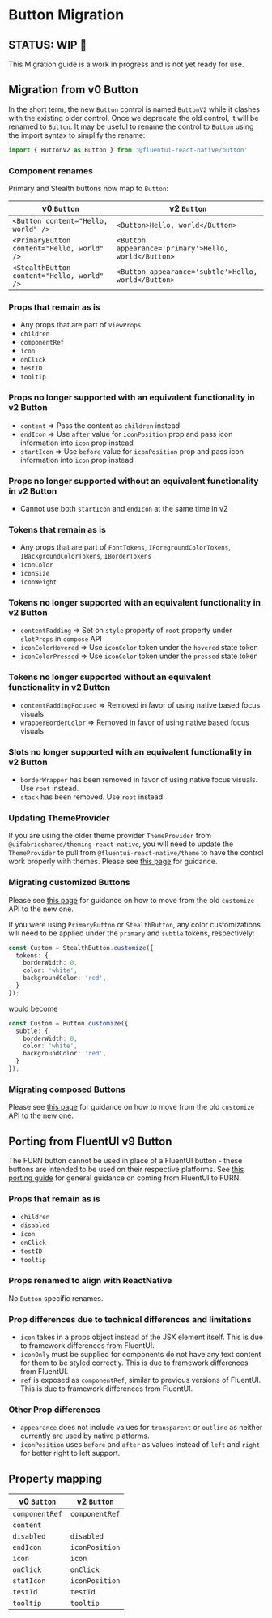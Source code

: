# Button Migration

## STATUS: WIP 🚧

This Migration guide is a work in progress and is not yet ready for use.

## Migration from v0 Button

In the short term, the new `Button` control is named `ButtonV2` while it clashes with the existing older control. Once we deprecate the old control, it will be renamed to `Button`. It may be useful to rename the control to `Button` using the import syntax to simplify the rename:

```ts
import { ButtonV2 as Button } from '@fluentui-react-native/button'
```

### Component renames

Primary and Stealth buttons now map to `Button`:

| v0 `Button`                             | v2 `Button`                                          |
| --------------------------------------- | ---------------------------------------------------- |
| `<Button content="Hello, world" />`        | `<Button>Hello, world</Button>`                      |
| `<PrimaryButton content="Hello, world" />` | `<Button appearance='primary'>Hello, world</Button>` |
| `<StealthButton content="Hello, world" />` | `<Button appearance='subtle'>Hello, world</Button>`  |

### Props that remain as is

- Any props that are part of `ViewProps`
- `children`
- `componentRef`
- `icon`
- `onClick`
- `testID`
- `tooltip`

### Props no longer supported with an equivalent functionality in v2 Button

- `content` => Pass the content as `children` instead
- `endIcon` => Use `after` value for `iconPosition` prop and pass icon information into `icon` prop instead
- `startIcon` => Use `before` value for `iconPosition` prop and pass icon information into `icon` prop instead

### Props no longer supported without an equivalent functionality in v2 Button

- Cannot use both `startIcon` and `endIcon` at the same time in v2

### Tokens that remain as is

- Any props that are part of `FontTokens`, `IForegroundColorTokens`, `IBackgroundColorTokens`, `IBorderTokens`
- `iconColor`
- `iconSize`
- `iconWeight`

### Tokens no longer supported with an equivalent functionality in v2 Button

- `contentPadding` => Set on `style` property of `root` property under `slotProps` in `compose` API
- `iconColorHovered` => Use `iconColor` token under the `hovered` state token
- `iconColorPressed` => Use `iconColor` token under the `pressed` state token

### Tokens no longer supported without an equivalent functionality in v2 Button

- `contentPaddingFocused` => Removed in favor of using native based focus visuals
- `wrapperBorderColor` => Removed in favor of using native based focus visuals

### Slots no longer supported with an equivalent functionality in v2 Button

- `borderWrapper` has been removed in favor of using native focus visuals. Use `root` instead.
- `stack` has been removed. Use `root` instead.

### Updating ThemeProvider

If you are using the older theme provider `ThemeProvider` from `@uifabricshared/theming-react-native`, you will need to update the `ThemeProvider` to pull from `@fluentui-react-native/theme` to have the control work properly with themes. Please see [this page](../../../docs/pages/Guides/UpdateThemeProvider.md) for guidance.

### Migrating customized Buttons

Please see [this page](../../../docs/pages/Guides/UpdatingCustomize.md) for guidance on how to move from the old `customize` API to the new one.

If you were using `PrimaryButton` or `StealthButton`, any color customizations will need to be applied under the `primary` and `subtle` tokens, respectively:

```ts
const Custom = StealthButton.customize({
  tokens: {
    borderWidth: 0,
    color: 'white',
    backgroundColor: 'red',
  }
});
```

would become

```ts
const Custom = Button.customize({
  subtle: {
    borderWidth: 0,
    color: 'white',
    backgroundColor: 'red',
  }
});
```

### Migrating composed Buttons

Please see [this page](../../../docs/pages/Guides/UpdatingCustomize.md) for guidance on how to move from the old `customize` API to the new one.


## Porting from FluentUI v9 Button

The FURN button cannot be used in place of a FluentUI button - these buttons are intended to be used on their respective platforms. See [this porting guide](../../../docs/pages/Guides/PortingFromFluentUI.md) for general guidance on coming from FluentUI to FURN.

### Props that remain as is

- `children`
- `disabled`
- `icon`
- `onClick`
- `testID`
- `tooltip`

### Props renamed to align with ReactNative

No `Button` specific renames.

### Prop differences due to technical differences and limitations

- `icon` takes in a props object instead of the JSX element itself. This is due to framework differences from FluentUI.
- `iconOnly` must be supplied for components do not have any text content for them to be styled correctly. This is due to framework differences from FluentUI.
- `ref` is exposed as `componentRef`, similar to previous versions of FluentUI. This is due to framework differences from FluentUI.

### Other Prop differences

- `appearance` does not include values for `transparent` or `outline` as neither currently are used by native platforms.
- `iconPosition` uses `before` and `after` as values instead of `left` and `right` for better right to left support.

## Property mapping

| v0 `Button`    | v2 `Button`    |
| -------------- | -------------- |
| `componentRef` | `componentRef` |
| `content`      |                |
| `disabled`     | `disabled`     |
| `endIcon`      | `iconPosition` |
| `icon`         | `icon`         |
| `onClick`      | `onClick`      |
| `statIcon`     | `iconPosition` |
| `testId`       | `testId`       |
| `tooltip`      | `tooltip`      |
